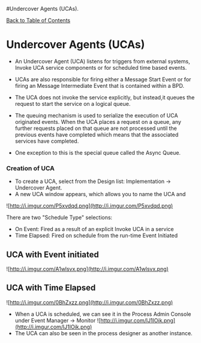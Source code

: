#Undercover Agents (UCAs).

[Back to Table of Contents](TableOfContents.md)


# Undercover Agents (UCAs) #

  * An Undercover Agent (UCA) listens for triggers from external systems, Invoke UCA service components or for scheduled time based events.
  * UCAs are also responsible for firing either a Message Start Event or for firing an Message Intermediate Event that is contained within a BPD.

  * The UCA does not invoke the service explicitly, but instead,it queues the request to start the service on a logical queue.
  * The queuing mechanism is used to serialize the execution of UCA originated events. When the UCA places a request on a queue, any further requests placed on that queue are not processed until the previous events have completed which means that the associated services have completed.
  * One exception to this is the special queue called the Async Queue.

### Creation of UCA ###
  * To create a UCA, select from the Design list: Implementation -> Undercover Agent.
  * A new UCA window appears, which allows you to name the UCA and

![http://i.imgur.com/P5xvdqd.png](http://i.imgur.com/P5xvdqd.png)

There are two "Schedule Type" selections:
  * On Event: Fired as a result of an explicit Invoke UCA in a service
  * Time Elapsed: Fired on schedule from the run-time Event Initiated


## UCA with Event initiated ##
![http://i.imgur.com/A1wlsvx.png](http://i.imgur.com/A1wlsvx.png)


## UCA with Time Elapsed ##
![http://i.imgur.com/0BhZxzz.png](http://i.imgur.com/0BhZxzz.png)


  * When a UCA is scheduled, we can see it in the Process Admin Console under Event Manager -> Monitor
![http://i.imgur.com/lJ1IOik.png](http://i.imgur.com/lJ1IOik.png)
  * The UCA can also be seen in the process designer as another instance.
